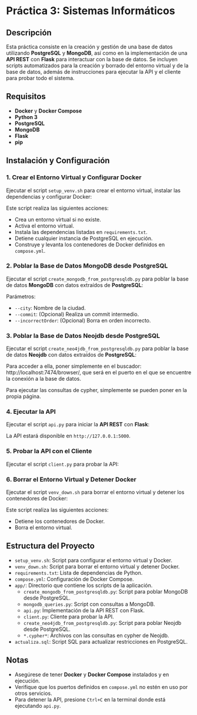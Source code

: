 # Práctica 3: Sistemas Informáticos

## Descripción

Esta práctica consiste en la creación y gestión de una base de datos utilizando **PostgreSQL** y **MongoDB**, así como en la implementación de una **API REST** con **Flask** para interactuar con la base de datos. Se incluyen scripts automatizados para la creación y borrado del entorno virtual y de la base de datos, además de instrucciones para ejecutar la API y el cliente para probar todo el sistema.

## Requisitos

- **Docker** y **Docker Compose**
- **Python 3**
- **PostgreSQL**
- **MongoDB**
- **Flask**
- **pip**

## Instalación y Configuración

### 1. Crear el Entorno Virtual y Configurar Docker

Ejecutar el script `setup_venv.sh` para crear el entorno virtual, instalar las dependencias y configurar Docker:

Este script realiza las siguientes acciones:

- Crea un entorno virtual si no existe.
- Activa el entorno virtual.
- Instala las dependencias listadas en `requirements.txt`.
- Detiene cualquier instancia de PostgreSQL en ejecución.
- Construye y levanta los contenedores de Docker definidos en `compose.yml`.

### 2. Poblar la Base de Datos MongoDB desde PostgreSQL

Ejecutar el script `create_mongodb_from_postgresqldb.py` para poblar la base de datos **MongoDB** con datos extraídos de **PostgreSQL**:

Parámetros:

- `--city`: Nombre de la ciudad.
- `--commit`: (Opcional) Realiza un commit intermedio.
- `--incorrectOrder`: (Opcional) Borra en orden incorrecto.


### 3. Poblar la Base de Datos Neojdb desde PostgreSQL

Ejecutar el script `create_neo4jdb_from_postgresqldb.py` para poblar la base de datos **Neojdb** con datos extraídos de **PostgreSQL**:

Para acceder a ella, poner simplemente en el buscador: http://localhost:7474/browser/, que será en el puerto en el que se encuentre la conexión a la base de datos.

Para ejecutar las consultas de cypher, simplemente se pueden poner en la propia página.



### 4. Ejecutar la API

Ejecutar el script `api.py` para iniciar la **API REST** con **Flask**:

La API estará disponible en `http://127.0.0.1:5000`.

### 5. Probar la API con el Cliente

Ejecutar el script `client.py` para probar la API:

### 6. Borrar el Entorno Virtual y Detener Docker

Ejecutar el script `venv_down.sh` para borrar el entorno virtual y detener los contenedores de Docker:

Este script realiza las siguientes acciones:

- Detiene los contenedores de Docker.
- Borra el entorno virtual.

## Estructura del Proyecto

- `setup_venv.sh`: Script para configurar el entorno virtual y Docker.
- `venv_down.sh`: Script para borrar el entorno virtual y detener Docker.
- `requirements.txt`: Lista de dependencias de Python.
- `compose.yml`: Configuración de Docker Compose.
- `app/`: Directorio que contiene los scripts de la aplicación.
  - `create_mongodb_from_postgresqldb.py`: Script para poblar MongoDB desde PostgreSQL.
  - `mongodb_queries.py`: Script con consultas a MongoDB.
  - `api.py`: Implementación de la API REST con Flask.
  - `client.py`: Cliente para probar la API.
  - `create_neo4jdb_from_postgresqldb.py`: Script para poblar Neojdb desde PostgreSQL.
  - `*.cypher*`: Archivos con las consultas en cypher de Neojdb.
- `actualiza.sql`: Script SQL para actualizar restricciones en PostgreSQL.

## Notas

- Asegúrese de tener **Docker** y **Docker Compose** instalados y en ejecución.
- Verifique que los puertos definidos en `compose.yml` no estén en uso por otros servicios.
- Para detener la API, presione `Ctrl+C` en la terminal donde está ejecutando `api.py`.
